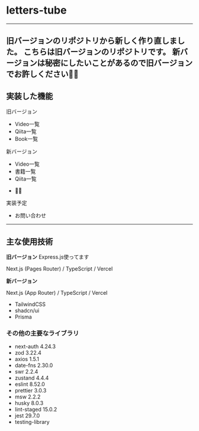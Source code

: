 # letters-tube
----------
旧バージョンのリポジトリから新しく作り直しました。
こちらは旧バージョンのリポジトリです。
新バージョンは秘密にしたいことがあるので旧バージョンでお許しください🙇‍♀️
----------
## 実装した機能

旧バージョン
- Video一覧
- Qiita一覧
- Book一覧

新バージョン
- Video一覧
- 書籍一覧
- Qiita一覧
<!-- アプリ一覧
- Note一覧 -->
- 🙇‍♀️

実装予定
- お問い合わせ
-----------

## 主な使用技術
**旧バージョン**
Express.js使ってます

Next.js (Pages Router) / TypeScript / Vercel 

**新バージョン**

Next.js (App Router) / TypeScript / Vercel 
- TailwindCSS
- shadcn/ui
- Prisma

### その他の主要なライブラリ
- next-auth 4.24.3
- zod 3.22.4
- axios 1.5.1
- date-fns 2.30.0
- swr 2.2.4
- zustand 4.4.4
- eslint 8.52.0
- prettier 3.0.3
- msw 2.2.2
- husky 8.0.3
- lint-staged 15.0.2
- jest 29.7.0
- testing-library
